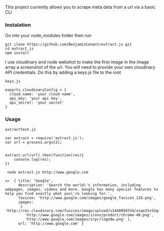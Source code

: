This project currently allows you to scrape meta data from a url via a basic CLI

<h3>Instalation</h3>

Go into your node_modules folder then run

```
git clone https://github.com/BenjaminConant/extract.js.git
cd extract.js
npm install
```

I use cloudinary and node webshot to make the first image in the image array a screenshot of the url.
You will need to provide your own cloudinary API credentials. Do this by adding a keys.js file to the root

```
keys.js

exports.cloudinaryConfig = { 
  cloud_name: 'your cloud name', 
  api_key: 'your api key', 
  api_secret: 'your secret' 
}
```


<h3>Usage</h3>

```
extractTest.js

var extract = require('extract.js');
var url = process.argv[2];


extract.url(url).then(function(res){
	console.log(res);
})

```




```
 node extract.js http://www.google.com

=>  { title: 'Google',
	  description: 'Search the world\'s information, including webpages, images, videos and more. Google has many special features to help you find exactly what you\'re looking for.',
	  favicon: 'http://www.google.com/images/google_favicon_128.png',
	  images:
	   [ 'http://res.cloudinary.com/fuzzies/image/upload/v1440894534/xsqe25x52gvzh3y8qwso.png',
	     'http://www.google.com/images/icons/product/chrome-48.png',
	     'http://www.google.com/images/srpr/logo9w.png' ],
	  url: 'http://www.google.com' }
```


